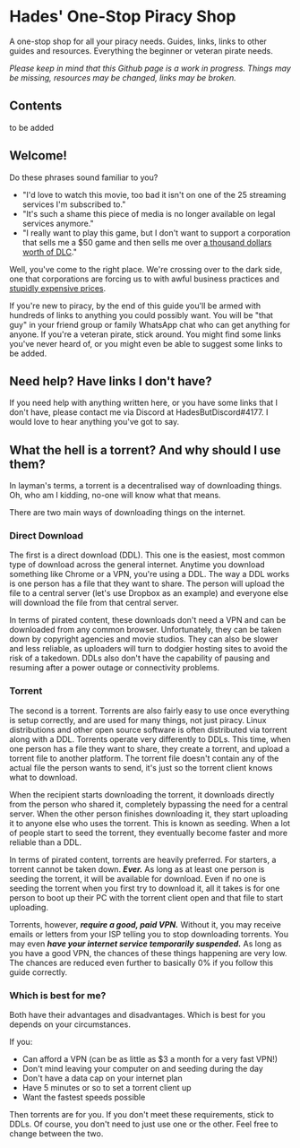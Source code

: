 # Hades' One-Stop Piracy Shop
A one-stop shop for all your piracy needs. Guides, links, links to other guides and resources. Everything the beginner or veteran pirate needs.

*Please keep in mind that this Github page is a work in progress. Things may be missing, resources may be changed, links may be broken.*

## Contents
to be added

## Welcome!
Do these phrases sound familiar to you? 
* "I'd love to watch this movie, too bad it isn't on one of the 25 streaming services I'm subscribed to." 
* "It's such a shame this piece of media is no longer available on legal services anymore."
* "I really want to play this game, but I don't want to support a corporation that sells me a $50 game and then sells me over [a thousand dollars worth of DLC](https://ibb.co/vj0wC9Y)."

Well, you've come to the right place. We're crossing over to the dark side, one that corporations are forcing us to with awful business practices and [stupidly expensive prices](https://www.thegamer.com/square-enix-70-price-pc/).

If you're new to piracy, by the end of this guide you'll be armed with hundreds of links to anything you could possibly want. You will be "that guy" in your friend group or family WhatsApp chat who can get anything for anyone. If you're a veteran pirate, stick around. You might find some links you've never heard of, or you might even be able to suggest some links to be added.

## Need help? Have links I don't have?
If you need help with anything written here, or you have some links that I don't have, please contact me via Discord at HadesButDiscord#4177. I would love to hear anything you've got to say.

## What the hell is a torrent? And why should I use them?
In layman's terms, a torrent is a decentralised way of downloading things. Oh, who am I kidding, no-one will know what that means.

There are two main ways of downloading things on the internet.

### Direct Download
The first is a direct download (DDL). This one is the easiest, most common type of download across the general internet. Anytime you download something like Chrome or a VPN, you're using a DDL. The way a DDL works is one person has a file that they want to share. The person will upload the file to a central server (let's use Dropbox as an example) and everyone else will download the file from that central server. 

In terms of pirated content, these downloads don't need a VPN and can be downloaded from any common browser. Unfortunately, they can be taken down by copyright agencies and movie studios. They can also be slower and less reliable, as uploaders will turn to dodgier hosting sites to avoid the risk of a takedown. DDLs also don't have the capability of pausing and resuming after a power outage or connectivity problems.

### Torrent
The second is a torrent. Torrents are also fairly easy to use once everything is setup correctly, and are used for many things, not just piracy. Linux distributions and other open source software is often distributed via torrent along with a DDL. Torrents operate very differently to DDLs. This time, when one person has a file they want to share, they create a torrent, and upload a torrent file to another platform. The torrent file doesn't contain any of the actual file the person wants to send, it's just so the torrent client knows what to download. 

When the recipient starts downloading the torrent, it downloads directly from the person who shared it, completely bypassing the need for a central server. When the other person finishes downloading it, they start uploading it to anyone else who uses the torrent. This is known as seeding. When a lot of people start to seed the torrent, they eventually become faster and more reliable than a DDL. 

In terms of pirated content, torrents are heavily preferred. For starters, a torrent cannot be taken down. ***Ever.*** As long as at least one person is seeding the torrent, it will be available for download. Even if no one is seeding the torrent when you first try to download it, all it takes is for one person to boot up their PC with the torrent client open and that file to start uploading.

Torrents, however, ***require a good, paid VPN.*** Without it, you may receive emails or letters from your ISP telling you to stop downloading torrents. You may even ***have your internet service temporarily suspended.*** As long as you have a good VPN, the chances of these things happening are very low. The chances are reduced even further to basically 0% if you follow this guide correctly.

### Which is best for me?
Both have their advantages and disadvantages. Which is best for you depends on your circumstances.

If you:
* Can afford a VPN (can be as little as $3 a month for a very fast VPN!)
* Don't mind leaving your computer on and seeding during the day
* Don't have a data cap on your internet plan
* Have 5 minutes or so to set a torrent client up
* Want the fastest speeds possible

Then torrents are for you. If you don't meet these requirements, stick to DDLs. Of course, you don't need to just use one or the other. Feel free to change between the two.
